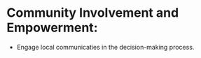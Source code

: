 # Community Involvement and Empowerment:
 - Engage local communicaties in the decision-making process.

